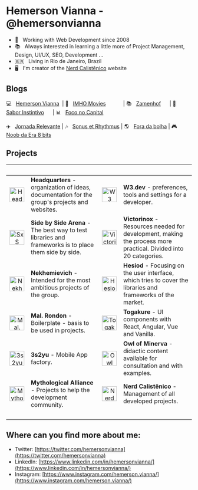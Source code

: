 # Hemerson Vianna - @hemersonvianna

- 🧭 &nbsp; Working with Web Development since 2008
- 📚 &nbsp; Always interested in learning a little more of Project Management, Design, UI/UX, SEO, Development ...
- 🇧🇷 &nbsp; Living in Rio de Janeiro, Brazil
- 🖥 &nbsp; I'm creator of the [Nerd Calistênico](https://nerdcalistenico.com.br) website

## Blogs

:computer: &nbsp; [Hemerson Vianna](https://nerdcalistenico.com.br/hemersonvianna/) &nbsp;| :movie_camera: &nbsp; [IMHO Movies](https://nerdcalistenico.com.br/imhomovies/) &nbsp;&nbsp;&nbsp;&nbsp;&nbsp;&nbsp;&nbsp;&nbsp;&nbsp;&nbsp;&nbsp;| :books: &nbsp; [Zamenhof](https://nerdcalistenico.com.br/zamenhof/) &nbsp;&nbsp;&nbsp;&nbsp;&nbsp;| :stew: &nbsp; [Sabor Instintivo](https://nerdcalistenico.com.br/saborinstintivo/) &nbsp;&nbsp;&nbsp;&nbsp;&nbsp;| :bar_chart: &nbsp; [Foco no Capital](https://nerdcalistenico.com.br/foconocapital/)

:airplane: &nbsp; [Jornada Relevante](https://nerdcalistenico.com.br/jornadarelevante/) | :notes: &nbsp; [Sonus et Rhythmus](https://nerdcalistenico.com.br/sonusetrhythmus/) | :earth_americas: &nbsp; [Fora da bolha](https://nerdcalistenico.com.br/foradabolha/) | :video_game: &nbsp; [Noob da Era 8 bits](https://nerdcalistenico.com.br/noobdaera8bits/)

## Projects

| &nbsp;&nbsp;&nbsp;&nbsp;&nbsp;&nbsp;&nbsp;&nbsp;&nbsp;&nbsp;||&nbsp;&nbsp;&nbsp;&nbsp;&nbsp;&nbsp;&nbsp;&nbsp;&nbsp;&nbsp;||
|:--:|--|:--:|--|
|<a href="https://github.com/hdquarters"><img width="40" height="40" src="https://avatars2.githubusercontent.com/u/13304511" alt="Headquarters" /></a> | **Headquarters** - organization of ideas, documentation for the group's projects and websites. | <a href="https://github.com/w3dotdev"><img width="40" height="40" src="https://avatars0.githubusercontent.com/u/16153633" alt="W3 .dev" /></a> | **W3.dev** - preferences, tools and settings for a developer.|
|<a href="https://github.com/sxsarena"><img width="40" height="40" src="https://avatars1.githubusercontent.com/u/20724046" alt="SxS Arena" /></a> | **Side by Side Arena** - The best way to test libraries and frameworks is to place them side by side. | <a href="https://github.com/vxtool"><img width="40" height="40" src="https://avatars0.githubusercontent.com/u/26970146" alt="Victorinox" /></a> | **Victorinox**  - Resources needed for development, making the process more practical. Divided into 20 categories.|
|<a href="https://github.com/nvich"><img width="40" height="40" src="https://avatars2.githubusercontent.com/u/27102369" alt="Nekhemievich" /></a> | **Nekhemievich** - Intended for the most ambitious projects of the group. | <a href="https://github.com/hesiod3c"><img width="40" height="40" src="https://avatars3.githubusercontent.com/u/30731635" alt="Hesiod and " /></a> | **Hesiod** - Focusing on the user interface, which tries to cover the libraries and frameworks of the market.|
|<a href="https://github.com/malrondon"><img width="40" height="40" src="https://avatars2.githubusercontent.com/u/49529560" alt="Mal. Rondon" /></a> | **Mal. Rondon** - Boilerplate - basis to be used in projects. | <a href="https://github.com/tgkr"><img width="40" height="40" src="https://avatars2.githubusercontent.com/u/55669171" alt="Togakure" /></a> | **Togakure** - UI components with React, Angular, Vue and Vanilla.|
|<a href="https://github.com/3s2yu"><img width="40" height="40" src="https://avatars2.githubusercontent.com/u/55886185" alt="3s2yu" /></a> | **3s2yu** - Mobile App factory.| <a href="https://github.com/o2minerva"><img width="40" height="40" src="https://avatars1.githubusercontent.com/u/61127091" alt="Owl of Minerva" /></a> | **Owl of Minerva** - didactic content available for consultation and with examples.|
|<a href="https://github.com/allmyths"><img width="40" height="40" src="https://avatars2.githubusercontent.com/u/67839590" alt="Mythological Alliance" /></a> | **Mythological Alliance** - Projects to help the development community.| <a href="https://github.com/nerdcalistenico"><img width="40" height="40" src="https://avatars3.githubusercontent.com/u/68088436" alt="Nerd Calistênico" /></a> | **Nerd Calistênico** - Management of all developed projects.|
|&nbsp;&nbsp;&nbsp;&nbsp;&nbsp;&nbsp;&nbsp;&nbsp;&nbsp;&nbsp;||&nbsp;&nbsp;&nbsp;&nbsp;&nbsp;&nbsp;&nbsp;&nbsp;&nbsp;&nbsp;||

## Where can you find more about me:

- Twitter: [https://twitter.com/hemersonvianna](https://twitter.com/hemersonvianna)
- LinkedIn: [https://www.linkedin.com/in/hemersonvianna/](https://www.linkedin.com/in/hemersonvianna/)
- Instagram: [https://www.instagram.com/hemerson.vianna/](https://www.instagram.com/hemerson.vianna/)
